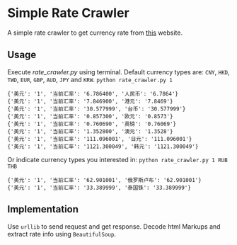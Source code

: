 # Simple Rate Crawler

A simple rate crawler to get currency rate from [this](http://qq.ip138.com/hl.asp) website.

## Usage
Execute *rate_crawler.py* using terminal.
Default currency types are: `CNY`, `HKD`, `TWD`, `EUR`, `GBP`, `AUD`, `JPY` and `KRW`.
`python rate_crawler.py 1`
```
{'美元': '1', '当前汇率': '6.786400', '人民币': '6.7864'}
{'美元': '1', '当前汇率': '7.846900', '港元': '7.8469'}
{'美元': '1', '当前汇率': '30.577999', '台币': '30.577999'}
{'美元': '1', '当前汇率': '0.857300', '欧元': '0.8573'}
{'美元': '1', '当前汇率': '0.760690', '英镑': '0.76069'}
{'美元': '1', '当前汇率': '1.352800', '澳元': '1.3528'}
{'美元': '1', '当前汇率': '111.096001', '日元': '111.096001'}
{'美元': '1', '当前汇率': '1121.300049', '韩元': '1121.300049'}
```
Or indicate currency types you interested in:
`python rate_crawler.py 1 RUB THB`
```
{'美元': '1', '当前汇率': '62.901001', '俄罗斯卢布': '62.901001'}
{'美元': '1', '当前汇率': '33.389999', '泰国铢': '33.389999'}
```

## Implementation
Use `urllib` to send request and get response. Decode html Markups and extract rate info using `BeautifulSoup`.
